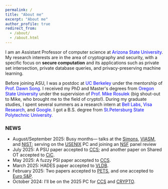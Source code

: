 ```yaml
---
permalink: /
title: "About me"
excerpt: "About me"
author_profile: true
redirect_from: 
  - /about/
  - /about.html
---
```


I am an Assistant Professor of computer science at <a href="https://isearch.asu.edu/profile/3720292" style="color:blue; text-decoration: none"> Arizona State University</a>. My research interests are in the area of cryptography and security, with a specific focus on <b>secure computation</b> and its applications such as private set intersection, private database queries, and privacy-preserving machine learning.

Before  joining  ASU,  I was a postdoc at <a href="https://berkeley.edu/" style="color:blue; text-decoration: none"> UC Berkeley</a>  under the mentorship of <a href="https://people.eecs.berkeley.edu/~dawnsong/" style="color:blue; text-decoration: none">Prof. Dawn Song</a>. I received my PhD and Master's degrees from <a href="http://oregonstate.edu/" style="color:blue; text-decoration: none">Oregon State University</a> under the supervision of <a href="http://web.engr.oregonstate.edu/~rosulekm/" target="_blank" style="color:blue; text-decoration: none">Prof. Mike Rosulek</a> (big shout-out to Mike, who brought me to the field of crypto!). During my graduate studies, I spent several summers as a research intern at  <a href="https://www.bell-labs.com/" style="color:blue; text-decoration: none">Bell Labs</a>, <a href="https://usa.visa.com/about-visa/visa-research.html" style="color:blue; text-decoration: none">Visa Research</a>, and <a href="https://research.google/teams/brain/" style="color:blue; text-decoration: none">Google</a>. I got a B.S. degree from <a href="http://english.spbstu.ru" style="color:blue; text-decoration: none">St.Petersburg State Polytechnic University</a>.

<!-- I am looking for motivated students of all levels to join my group! If you are interested, please click  <a href="https://nitrieu.github.io/position" style="color:blue; text-decoration: none"><b>here</b></a> for more information.  -->


<h3>NEWS</h3>
<ul>
  <li> August/September 2025: Busy months— talks at the <a href="https://simons.berkeley.edu/workshops/secure-computation-0">Simons</a>, <a href="https://viasm.edu.vn/hdkh/YCF2025">VIASM</a>, and <a href="https://csrc.nist.gov/projects/pec/stppa">NIST</a>; serving on the <a href="[https://simons.berkeley.edu/workshops/secure-computation-0](https://www.usenix.org/conference/usenixsecurity26)">USENIX</a> PC and joining an <a href="https://www.research.gov/research-web/">NSF</a> panel review  </li>
  <li>July 2025: A PSU paper accepted to <a href="https://www.sigsac.org/ccs/CCS2025/">CCS</a>;  and another paper on Shared OT accepted to <a href="https://cic.iacr.org/">CiC</a>.</li>
    <li>May 2025: A fuzzy PSI paper accepted to <a href="https://www.sigsac.org/ccs/CCS2025/">CCS</a>.</li>
    <li>March 2025: HADES paper accepted to <a href="https://vldb.org/2025/">VLDB</a>.</li>
    <li>February 2025: Two papers accepted to <a href="https://petsymposium.org/popets/2025/">PETS</a>, and one accepted to <a href="https://eurosp2025.ieee-security.org/">Euro S&P</a>.</li>    
    <li>October 2024: I'll be on the 2025 PC for <a href="https://www.sigsac.org/ccs/CCS2025/call-for-papers.html">CCS</a> and <a href="https://crypto.iacr.org/2025">CRYPTO</a>.</li>
</ul>
